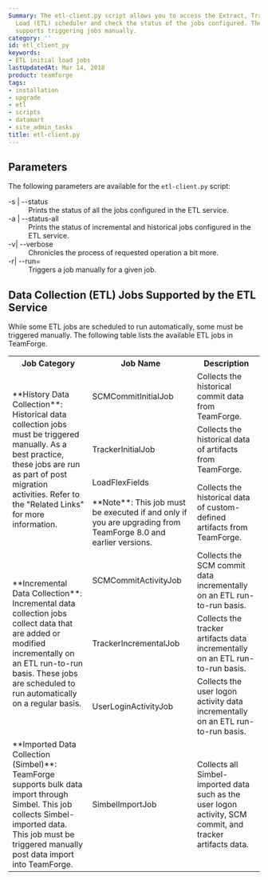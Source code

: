 ```yaml
---
Summary: The etl-client.py script allows you to access the Extract, Transform and
  Load (ETL) scheduler and check the status of the jobs configured. The script also
  supports triggering jobs manually.
category: ''
id: etl_client_py
keywords:
- ETL initial load jobs
lastUpdatedAt: Mar 14, 2018
product: teamforge
tags:
- installation
- upgrade
- etl
- scripts
- datamart
- site_admin_tasks
title: etl-client.py
---
```



## Parameters
The following parameters are available for the `etl-client.py` script:

<dl>
<dt>-s | --status</dt>
<dd>Prints the status of all the jobs configured in the ETL service. </dd>
<dt>-a | --status-all</dt>
<dd>Prints the status of incremental and historical jobs configured in the ETL service.</dd>
<dt>-v| --verbose</dt>
<dd>Chronicles the process of requested operation a bit more.</dd>
<dt>-r| --run=</dt>
<dd>Triggers a job manually for a given job.</dd>
</dl>

## Data Collection (ETL) Jobs Supported by the ETL Service

While some ETL jobs are scheduled to run automatically, some must be triggered manually. The following table lists the available ETL jobs in TeamForge.

<table>
  <tr>
    <th>Job Category</th>
    <th>Job Name</th>
    <th>Description</th>
  </tr>
  <tr>
    <td rowspan="3">**History Data Collection**: Historical data collection jobs must be triggered manually. As a best practice, these jobs are run as part of post migration activities. Refer to the "Related Links" for more information.</td>
    <td>SCMCommitInitialJob</td>
    <td>Collects the historical commit data from TeamForge.</td>
  </tr>
  <tr>
    <td>TrackerInitialJob</td><td>Collects the historical data of artifacts from TeamForge.</td>
  </tr>
  <tr>
    <td>LoadFlexFields<br></br>**Note**: This job must be executed if and only if you are upgrading from TeamForge 8.0 and earlier versions.</td>
    <td>Collects the historical data of custom-defined artifacts from TeamForge.</td>
  </tr>
  <tr>
    <td rowspan="3">
      **Incremental Data Collection**: Incremental data collection jobs collect data that are added or modified incrementally on an ETL run-to-run basis. These jobs are scheduled to run automatically on a regular basis.
    </td>
    <td>SCMCommitActivityJob</td>
    <td>Collects the SCM commit data incrementally on an ETL run-to-run basis.</td>
  </tr>
  <tr>
    <td>TrackerIncrementalJob</td>
    <td>Collects the tracker artifacts data incrementally on an ETL run-to-run basis.</td>
  </tr>
  <tr>
    <td>UserLoginActivityJob</td>
    <td>Collects the user logon activity data incrementally on an ETL run-to-run basis.</td>
  </tr>
  <tr>
    <td>**Imported Data Collection (Simbel)**: TeamForge supports bulk data import through Simbel. This job collects Simbel-imported data. This job must be triggered manually post data import into TeamForge.</td>
    <td>SimbelImportJob</td>
    <td>Collects all Simbel-imported data such as the user logon activity, SCM commit, and tracker artifacts data.</td>
  </tr>
</table>
